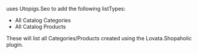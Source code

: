 uses Utopigs.Seo to add the following listTypes:

- All Catalog Categories
- All Catalog Products

These will list all  Categories/Products created using the Lovata.Shopaholic plugin.
